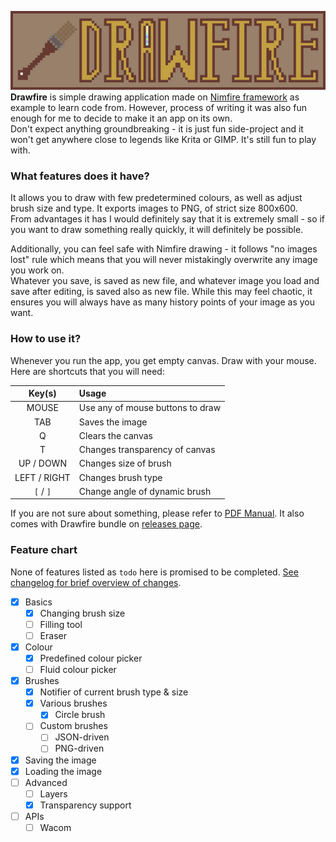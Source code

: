 ![](banner_big.png)
**Drawfire** is simple drawing application made on [Nimfire framework](https://github.com/Toma400/Nimfire)
as example to learn code from. However, process of writing it was also fun enough
for me to decide to make it an app on its own.  
Don't expect anything groundbreaking - it is just fun side-project and it won't get
anywhere close to legends like Krita or GIMP. It's still fun to play with.

### What features does it have?
It allows you to draw with few predetermined colours, as well as adjust brush size
and type. It exports images to PNG, of strict size 800x600.  
From advantages it has I would definitely say that it is extremely small - so if you
want to draw something really quickly, it will definitely be possible.

Additionally, you can feel safe with Nimfire drawing - it follows "no images lost"
rule which means that you will never mistakingly overwrite any image you work on.  
Whatever you save, is saved as new file, and whatever image you load and save after
editing, is saved also as new file. While this may feel chaotic, it ensures you will
always have as many history points of your image as you want.

### How to use it?
Whenever you run the app, you get empty canvas. Draw with your mouse.  
Here are shortcuts that you will need:

|    Key(s)    | Usage                            |
|:------------:|:---------------------------------|
|    MOUSE     | Use any of mouse buttons to draw |
|     TAB      | Saves the image                  |
|      Q       | Clears the canvas                |
|      T       | Changes transparency of canvas   |
|  UP / DOWN   | Changes size of brush            |
| LEFT / RIGHT | Changes brush type               |
|  `[` / `]`   | Change angle of dynamic brush    |

If you are not sure about something, please refer to [PDF Manual](docs/Drawfire%20Manual.pdf).
It also comes with Drawfire bundle on [releases page](https://github.com/Toma400/Drawfire/releases).

### Feature chart
None of features listed as `todo` here is promised to be completed.
[See changelog for brief overview of changes](changelog.md).

- [x] Basics
  - [x] Changing brush size 
  - [ ] Filling tool
  - [ ] Eraser
- [x] Colour
  - [x] Predefined colour picker 
  - [ ] Fluid colour picker 
- [x] Brushes
  - [x] Notifier of current brush type & size 
  - [x] Various brushes
    - [x] Circle brush 
  - [ ] Custom brushes
    - [ ] JSON-driven
    - [ ] PNG-driven <!-- reading matrix and creating specific brush through it? -->
- [X] Saving the image
- [x] Loading the image
- [ ] Advanced
  - [ ] Layers 
  - [x] Transparency support
- [ ] APIs
  - [ ] Wacom 

<!--
### 0.2.2
[ ] Switchable pallettes? (by default `colours.json` is used, but you can have
    multiple JSONs with different numbers (`colours2.json`, `colours3.json`) and
    you can swap them mid-drawing using new buttons which would reload them?
[ ] Copy to clipboard
[ ] Eraser (?)
    - would just set pencil to background colour and reversely, remembering last
      colour used
### 0.2.3
[ ] Proper separating of transparency and background (commented out idea?)
[ ] Fill bucket
### 0.2.4
[ ] JSON-driven or PNG-driven custom brushes?
[ ] "Autosave" mode that saves images each 10/20/30 seconds in separate folder
    and keeps last 50 versions?

### 0.3.0
-- versions before 0.3.0 gets called "Legacy" and are updated only with
   major features in 0.2.n, code gets copy-split into different branch?
[ ] Revamping Drawfire GUI with Dylan's textures? :woa:
[ ] Layers
[ ] HSV picker
[ ] Transparency picker

### 0.4.0
[ ] Wacom support

### 0.5.0
[ ] Ctrl+Z? (would need storing last draws in some sequence of specific size
             but this has capacity/lag issues and also would be hard to control
             without some good precise timer)

### 0.6.0? (very experimental idea)
[ ] Multidimensional/sized images? (bigger/smaller than 800x600?)
[ ] Connected to earlier - glass tool that makes canvas bigger/smaller?